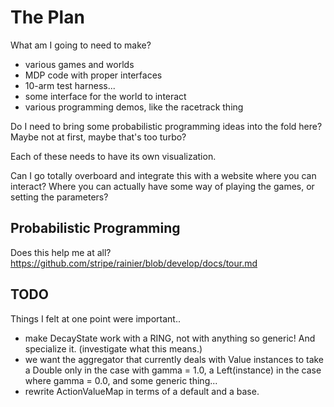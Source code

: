 # The Plan

What am I going to need to make?

- various games and worlds
- MDP code with proper interfaces
- 10-arm test harness...
- some interface for the world to interact
- various programming demos, like the racetrack thing

Do I need to bring some probabilistic programming ideas into the fold here? Maybe not at first, maybe that's too turbo?

Each of these needs to have its own visualization.

Can I go totally overboard and integrate this with a website where you can interact? Where you can actually have some way of playing the games, or setting the parameters?

## Probabilistic Programming

Does this help me at all? https://github.com/stripe/rainier/blob/develop/docs/tour.md

## TODO

Things I felt at one point were important..

  - make DecayState work with a RING, not with anything so generic! And
    specialize it. (investigate what this means.)
  - we want the aggregator that currently deals with Value instances to take a
    Double only in the case with gamma = 1.0, a Left(instance) in the case where
    gamma = 0.0, and some generic thing...
  - rewrite ActionValueMap in terms of a default and a base.
